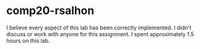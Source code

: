# comp20-rsalhon
I believe every aspect of this lab has been correctly implemented.
I didn't discuss or work with anyone for this assignment.
I spent approximately 1.5 hours on this lab.